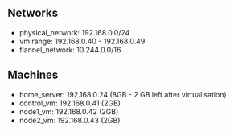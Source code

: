 ## Networks

- physical_network: 192.168.0.0/24
- vm range: 192.168.0.40 - 192.168.0.49
- flannel_network: 10.244.0.0/16

## Machines

- home_server: 192.168.0.24 (8GB - 2 GB left after virtualisation)
- control_vm: 192.168.0.41 (2GB)
- node1_vm: 192.168.0.42 (2GB)
- node2_vm: 192.168.0.43 (2GB)
